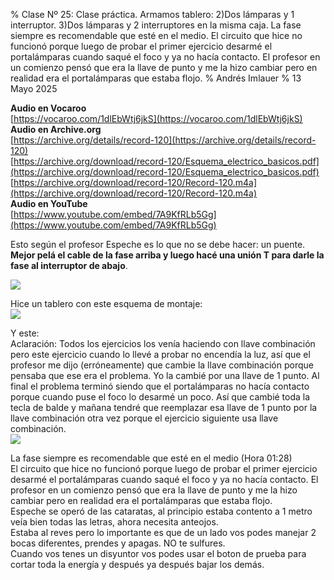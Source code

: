 % Clase Nº 25: Clase práctica. Armamos tablero: 2)Dos lámparas y 1 interruptor. 3)Dos lámparas y 2 interruptores en la misma caja. La fase siempre es recomendable que esté en el medio. El circuito que hice no funcionó porque luego de probar el primer ejercicio desarmé el portalámparas cuando saqué el foco y ya no hacía contacto. El profesor en un comienzo pensó que era la llave de punto y me la hizo cambiar pero en realidad era el portalámparas que estaba flojo.
% Andrés Imlauer
% 13 Mayo 2025

**Audio en Vocaroo**    
[https://vocaroo.com/1dlEbWtj6jkS](https://vocaroo.com/1dlEbWtj6jkS)    
**Audio en Archive.org**    
[https://archive.org/details/record-120](https://archive.org/details/record-120)    
[https://archive.org/download/record-120/Esquema_electrico_basicos.pdf](https://archive.org/download/record-120/Esquema_electrico_basicos.pdf)    
[https://archive.org/download/record-120/Record-120.m4a](https://archive.org/download/record-120/Record-120.m4a)    
**Audio en YouTube**    
[https://www.youtube.com/embed/7A9KfRLb5Gg](https://www.youtube.com/embed/7A9KfRLb5Gg)    
    
Esto según el profesor Espeche es lo que no se debe hacer: un puente. **Mejor pelá el cable de la fase arriba y luego hacé una unión T para darle la fase al interruptor de abajo**.    
    
![](https://blogger.googleusercontent.com/img/b/R29vZ2xl/AVvXsEj0nLeuiPADEngsFo_-n_822_WDapOqKpi_C6OXRXKEeBSCCg5FYmZB-DLd9GYUS6BeTWAkNn_EmYyt7tiWMngHky7p14fk7TODVBODf2F0mTfMrp5kTyuTMyMdeu5N6jsujxgLCODyoNryBHDt2jMkHsDPvnaryQcapjZflyiX3RMMTIsMjpRbnGmkoUE/s4160/IMG_20250513_192252513.jpg)    
    
Hice un tablero con este esquema de montaje:    
![](https://blogger.googleusercontent.com/img/b/R29vZ2xl/AVvXsEiAF7zHr0iss704dcyCWPCubYKJniuzXTb18HnsJL8jb5h7EPRBpv_GcLyN0GdZOkAq3r2noJYvt0INgicZKXUAF-cBDz_LRkN18pbTKD4z_XAkyB8fQ3VkEcE-0jFH2r8LAPacBR6CmB3dgrSxUblbbE77ZURWQEcTMSkFacIGeq3IWlyNW7OiKShTKLs/s4160/IMG_20250511_181847728.jpg)    
    
Y este:    
Aclaración: Todos los ejercicios los venía haciendo con llave combinación pero este ejercicio cuando lo llevé a probar no encendía la luz, así que el profesor me dijo (erróneamente) que cambie la llave combinación porque pensaba que ese era el problema. Yo la cambié por una llave de 1 punto. Al final el problema terminó siendo que el portalámparas no hacía contacto porque cuando puse el foco lo desarmé un poco. Así que cambié toda la tecla de balde y mañana tendré que reemplazar esa llave de 1 punto por la llave combinación otra vez porque el ejercicio siguiente usa llave combinación.    
![](https://blogger.googleusercontent.com/img/b/R29vZ2xl/AVvXsEijTte7dBiI6_Z6PEjZ6tK35Vex8o1_OpirgLDwvE3eWR_-gd4dnDD0UNnhpTRm0yALcESySaT0uROOpzmv6k5W_ciNiiy72ZFCaLYoRol3PPEFk35KWsiG2Qvl5gXw-XOPqKD5V7Z2yQFhvm_d22ZJDP_F7F-zDYI_B67zfuYKk5tLkS45V_YwEm3QB8g/s4160/IMG_20250511_181833612.jpg)    
    
La fase siempre es recomendable que esté en el medio (Hora 01:28)    
El circuito que hice no funcionó porque luego de probar el primer ejercicio desarmé el portalámparas cuando saqué el foco y ya no hacía contacto. El profesor en un comienzo pensó que era la llave de punto y me la hizo cambiar pero en realidad era el portalámparas que estaba flojo.    
Espeche se operó de las cataratas, al principio estaba contento a 1 metro veía bien todas las letras, ahora necesita anteojos.    
Estaba al reves pero lo importante es que de un lado vos podes manejar 2 bocas diferentes, prendes y apagas. NO te sulfures.    
Cuando vos tenes un disyuntor vos podes usar el boton de prueba para cortar toda la energía y después ya después bajar los demás.    
